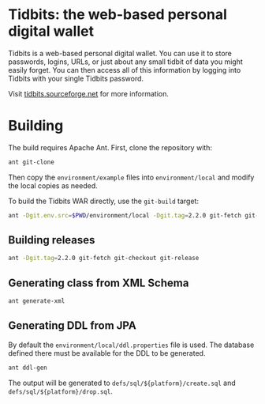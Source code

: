 # Tidbits: the web-based personal digital wallet

Tidbits is a web-based personal digital wallet. You can use it to store
passwords, logins, URLs, or just about any small tidbit of data you might easily
forget. You can then access all of this information by logging into Tidbits with
your single Tidbits password.

Visit [tidbits.sourceforge.net](http://tidbits.sourceforge.net/) for more
information.

# Building

The build requires Apache Ant. First, clone the repository with:

```sh
ant git-clone
```

Then copy the `environment/example` files into `environment/local` and modify the local copies as 
needed.

To build the Tidbits WAR directly, use the `git-build` target:

```sh
ant -Dgit.env.src=$PWD/environment/local -Dgit.tag=2.2.0 git-fetch git-checkout git-build
```

## Building releases

```sh
ant -Dgit.tag=2.2.0 git-fetch git-checkout git-release
```

## Generating class from XML Schema

```sh
ant generate-xml
```

## Generating DDL from JPA

By default the `environment/local/ddl.properties` file is used. The database defined there 
must be available for the DDL to be generated.

```sh
ant ddl-gen
```

The output will be generated to `defs/sql/${platform}/create.sql` and `defs/sql/${platform}/drop.sql`.

